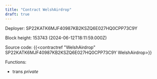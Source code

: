 ```yaml
---
title: "Contract WelshAirdrop"
draft: true
---
```

Deployer: SP22KATK6MJF40987KB2KSZQ6E027HQ0CPP73C9Y


 



Block height: 153743 (2024-06-12T18:11:59.000Z)

Source code: {{<contractref "WelshAirdrop" SP22KATK6MJF40987KB2KSZQ6E027HQ0CPP73C9Y WelshAirdrop>}}

Functions:

* trans _private_
